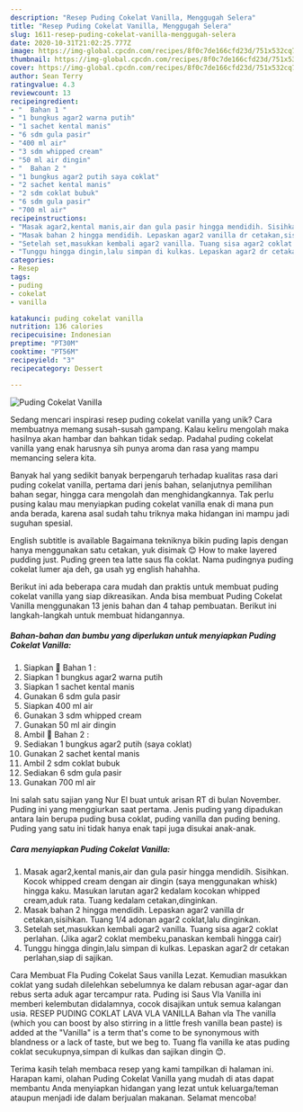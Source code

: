 ```yaml
---
description: "Resep Puding Cokelat Vanilla, Menggugah Selera"
title: "Resep Puding Cokelat Vanilla, Menggugah Selera"
slug: 1611-resep-puding-cokelat-vanilla-menggugah-selera
date: 2020-10-31T21:02:25.777Z
image: https://img-global.cpcdn.com/recipes/8f0c7de166cfd23d/751x532cq70/puding-cokelat-vanilla-foto-resep-utama.jpg
thumbnail: https://img-global.cpcdn.com/recipes/8f0c7de166cfd23d/751x532cq70/puding-cokelat-vanilla-foto-resep-utama.jpg
cover: https://img-global.cpcdn.com/recipes/8f0c7de166cfd23d/751x532cq70/puding-cokelat-vanilla-foto-resep-utama.jpg
author: Sean Terry
ratingvalue: 4.3
reviewcount: 13
recipeingredient:
- "  Bahan 1 "
- "1 bungkus agar2 warna putih"
- "1 sachet kental manis"
- "6 sdm gula pasir"
- "400 ml air"
- "3 sdm whipped cream"
- "50 ml air dingin"
- "  Bahan 2 "
- "1 bungkus agar2 putih saya coklat"
- "2 sachet kental manis"
- "2 sdm coklat bubuk"
- "6 sdm gula pasir"
- "700 ml air"
recipeinstructions:
- "Masak agar2,kental manis,air dan gula pasir hingga mendidih. Sisihkan. Kocok whipped cream dengan air dingin (saya menggunakan whisk) hingga kaku. Masukan larutan agar2 kedalam kocokan whipped cream,aduk rata. Tuang kedalam cetakan,dinginkan."
- "Masak bahan 2 hingga mendidih. Lepaskan agar2 vanilla dr cetakan,sisihkan. Tuang 1/4 adonan agar2 coklat,lalu dinginkan."
- "Setelah set,masukkan kembali agar2 vanilla. Tuang sisa agar2 coklat perlahan. (Jika agar2 coklat membeku,panaskan kembali hingga cair)"
- "Tunggu hingga dingin,lalu simpan di kulkas. Lepaskan agar2 dr cetakan perlahan,siap di sajikan."
categories:
- Resep
tags:
- puding
- cokelat
- vanilla

katakunci: puding cokelat vanilla 
nutrition: 136 calories
recipecuisine: Indonesian
preptime: "PT30M"
cooktime: "PT56M"
recipeyield: "3"
recipecategory: Dessert

---
```



![Puding Cokelat Vanilla](https://img-global.cpcdn.com/recipes/8f0c7de166cfd23d/751x532cq70/puding-cokelat-vanilla-foto-resep-utama.jpg)

Sedang mencari inspirasi resep puding cokelat vanilla yang unik? Cara membuatnya memang susah-susah gampang. Kalau keliru mengolah maka hasilnya akan hambar dan bahkan tidak sedap. Padahal puding cokelat vanilla yang enak harusnya sih punya aroma dan rasa yang mampu memancing selera kita.

Banyak hal yang sedikit banyak berpengaruh terhadap kualitas rasa dari puding cokelat vanilla, pertama dari jenis bahan, selanjutnya pemilihan bahan segar, hingga cara mengolah dan menghidangkannya. Tak perlu pusing kalau mau menyiapkan puding cokelat vanilla enak di mana pun anda berada, karena asal sudah tahu triknya maka hidangan ini mampu jadi suguhan spesial.

English subtitle is available Bagaimana tekniknya bikin puding lapis dengan hanya menggunakan satu cetakan, yuk disimak 😊 How to make layered pudding just. Puding green tea latte saus fla coklat. Nama pudingnya puding cokelat lumer aja deh, ga usah yg english hahahha.


Berikut ini ada beberapa cara mudah dan praktis untuk membuat puding cokelat vanilla yang siap dikreasikan. Anda bisa membuat Puding Cokelat Vanilla menggunakan 13 jenis bahan dan 4 tahap pembuatan. Berikut ini langkah-langkah untuk membuat hidangannya.

<!--inarticleads1-->

##### Bahan-bahan dan bumbu yang diperlukan untuk menyiapkan Puding Cokelat Vanilla:

1. Siapkan  🍮 Bahan 1 :
1. Siapkan 1 bungkus agar2 warna putih
1. Siapkan 1 sachet kental manis
1. Gunakan 6 sdm gula pasir
1. Siapkan 400 ml air
1. Gunakan 3 sdm whipped cream
1. Gunakan 50 ml air dingin
1. Ambil  🥃 Bahan 2 :
1. Sediakan 1 bungkus agar2 putih (saya coklat)
1. Gunakan 2 sachet kental manis
1. Ambil 2 sdm coklat bubuk
1. Sediakan 6 sdm gula pasir
1. Gunakan 700 ml air


Ini salah satu sajian yang Nur El buat untuk arisan RT di bulan November. Puding ini yang menggiurkan saat pertama. Jenis puding yang dipadukan antara lain berupa puding busa coklat, puding vanilla dan puding bening. Puding yang satu ini tidak hanya enak tapi juga disukai anak-anak. 

<!--inarticleads2-->

##### Cara menyiapkan Puding Cokelat Vanilla:

1. Masak agar2,kental manis,air dan gula pasir hingga mendidih. Sisihkan. Kocok whipped cream dengan air dingin (saya menggunakan whisk) hingga kaku. Masukan larutan agar2 kedalam kocokan whipped cream,aduk rata. Tuang kedalam cetakan,dinginkan.
1. Masak bahan 2 hingga mendidih. Lepaskan agar2 vanilla dr cetakan,sisihkan. Tuang 1/4 adonan agar2 coklat,lalu dinginkan.
1. Setelah set,masukkan kembali agar2 vanilla. Tuang sisa agar2 coklat perlahan. (Jika agar2 coklat membeku,panaskan kembali hingga cair)
1. Tunggu hingga dingin,lalu simpan di kulkas. Lepaskan agar2 dr cetakan perlahan,siap di sajikan.


Cara Membuat Fla Puding Cokelat Saus vanilla Lezat. Kemudian masukkan coklat yang sudah dilelehkan sebelumnya ke dalam rebusan agar-agar dan rebus serta aduk agar tercampur rata. Puding isi Saus Vla Vanilla ini memberi kelembutan didalamnya, cocok disajikan untuk semua kalangan usia. RESEP PUDING COKLAT LAVA VLA VANILLA Bahan vla The vanilla (which you can boost by also stirring in a little fresh vanilla bean paste) is added at the &#34;Vanilla&#34; is a term that&#39;s come to be synonymous with blandness or a lack of taste, but we beg to. Tuang fla vanilla ke atas puding coklat secukupnya,simpan di kulkas dan sajikan dingin 😊. 

Terima kasih telah membaca resep yang kami tampilkan di halaman ini. Harapan kami, olahan Puding Cokelat Vanilla yang mudah di atas dapat membantu Anda menyiapkan hidangan yang lezat untuk keluarga/teman ataupun menjadi ide dalam berjualan makanan. Selamat mencoba!
